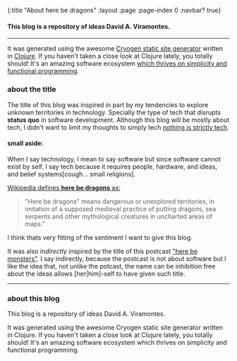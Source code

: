 {:title "About here be dragons"
 :layout :page
 :page-index 0
 :navbar? true}

#### This blog is a repository of ideas **David A. Viramontes.**

---

It was generated using the 
awesome 
[Cryogen static site generator](http://cryogenweb.org/)
written in [Clojure](http://clojure.com/).
If you haven't taken a close look at Clojure lately, you 
totally should! It's an amazing software ecosystem 
[which thrives on simplicity and functional programming](http://www.infoq.com/presentations/Simple-Made-Easy).

### about the title

The title of this blog was inspired in part by my 
tendencies to explore unknown territories in technology. Specially the type of tech that disrupts **status quo** in software development. Although this blog will be mostly about tech, I didn't want to limit my thoughts to simply tech [nothing is strictly tech](..).

#### small aside:
When I say technology, I mean to say software but since software cannot exist by self. I say tech because it requires people, hardware, and ideas, and belief systems[cough... small religions].

[Wikipedia defines **here be dragons** as:](https://en.wikipedia.org/wiki/Here_be_dragons)

> "Here be dragons" means dangerous or unexplored territories, in imitation of a supposed medieval practice of putting dragons, sea serpents and other mythological creatures in uncharted areas of maps."

I think thats very fitting of the sentiment I want to give this blog.

It was also *indirectly* inspired by the title of this postcast ["here be monsters"](http://www.hbmpodcast.com/). I say indirectly, because the postcast is not about software but I like the idea that, not unlike the potcast, the name can be inhibition free about the ideas allows [her|him]-self to have given such title.

---

### about this blog

This blog is a repository of ideas David A. Viramontes.

It was generated using the awesome Cryogen static site generator written in Clojure. If you haven't taken a close look at Clojure lately, you totally should! It's an amazing software ecosystem which thrives on simplicity and functional programming.